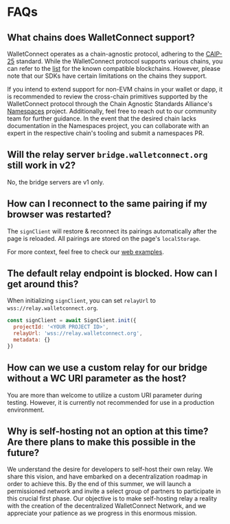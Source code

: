 # FAQs

## What chains does WalletConnect support?

WalletConnect operates as a chain-agnostic protocol, adhering to the [CAIP-25](https://github.com/ChainAgnostic/CAIPs/blob/master/CAIPs/caip-25.md) standard. While the WalletConnect protocol supports various chains, you can refer to the [list](../advanced/multichain/chain-list.mdx) for the known compatible blockchains. However, please note that our SDKs have certain limitations on the chains they support.

If you intend to extend support for non-EVM chains in your wallet or dapp, it is recommended to review the cross-chain primitives supported by the WalletConnect protocol through the Chain Agnostic Standards Alliance's [Namespaces](https://namespaces.chainagnostic.org/) project. Additionally, feel free to reach out to our community team for further guidance. In the event that the desired chain lacks documentation in the Namespaces project, you can collaborate with an expert in the respective chain's tooling and submit a namespaces PR.

## Will the relay server `bridge.walletconnect.org` still work in v2?

No, the bridge servers are v1 only.

## How can I reconnect to the same pairing if my browser was restarted?

The `signClient` will restore & reconnect its pairings automatically after the page is reloaded. All pairings are stored on the page's `localStorage`.

For more context, feel free to check our [web examples](https://github.com/WalletConnect/web-examples).

## The default relay endpoint is blocked. How can I get around this?

When initializing `signClient`, you can set `relayUrl` to `wss://relay.walletconnect.org`.

```js
const signClient = await SignClient.init({
  projectId: '<YOUR PROJECT ID>',
  relayUrl: 'wss://relay.walletconnect.org',
  metadata: {}
})
```

## How can we use a custom relay for our bridge without a WC URI parameter as the host?

You are more than welcome to utilize a custom URI parameter during testing. However, it is currently not recommended for use in a production environment.

## Why is self-hosting not an option at this time? Are there plans to make this possible in the future?

We understand the desire for developers to self-host their own relay. We share this vision, and have embarked on a decentralization roadmap in order to achieve this. By the end of this summer, we will launch a permissioned network and invite a select group of partners to participate in this crucial first phase. Our objective is to make self-hosting relay a reality with the creation of the decentralized WalletConnect Network, and we appreciate your patience as we progress in this enormous mission.
